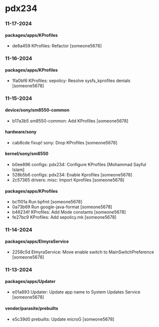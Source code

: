 # pdx234

### 11-17-2024

#### packages/apps/KProfiles

* de6a459  KProfiles: Refactor  [someone5678]

### 11-16-2024

#### packages/apps/KProfiles

* 1fa0bf6  KProfiles: sepolicy: Resolve sysfs_kprofiles denials  [someone5678]

### 11-15-2024

#### device/sony/sm8550-common

* b17a3b5  sm8550-common: Add KProfiles  [someone5678]

#### hardware/sony

* cab8cde  fixup! sony: Drop KProfiles  [someone5678]

#### kernel/sony/sm8550

* b0ee896  configs: pdx234: Configure KProfiles  [Mohammad Sayful Islam]
* 528b5b6  configs: pdx234: Enable Kprofiles  [someone5678]
* 2c57365  drivers: misc: Import Kprofiles  [someone5678]

#### packages/apps/KProfiles

* bc1101a  Run bpfmt  [someone5678]
* 0a73b69  Run google-java-format  [someone5678]
* b46234f  KProfiles: Add Mode constants  [someone5678]
* fe27bc9  KProfiles: Add sepolicy.mk  [someone5678]

### 11-14-2024

#### packages/apps/ElmyraService

* 2258c5d  ElmyraService: Move enable switch to MainSwitchPreference  [someone5678]

### 11-13-2024

#### packages/apps/Updater

* e01a893  Updater: Update app name to System Updates Service  [someone5678]

#### vendor/parasite/prebuilts

* e5c39d0  prebuilts: Update microG  [someone5678]


